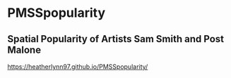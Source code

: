 # PMSSpopularity
## Spatial Popularity of Artists Sam Smith and Post Malone

https://heatherlynn97.github.io/PMSSpopularity/

